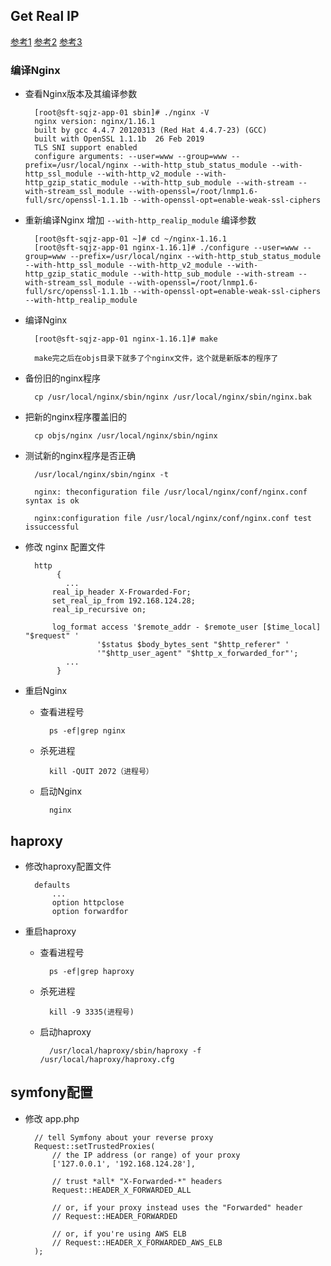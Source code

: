 ## Get Real IP 

[参考1](https://blog.csdn.net/weixin_34254823/article/details/92356231) [参考2](https://www.jianshu.com/p/0309cb5e7e76) [参考3](https://symfony.com/doc/3.4/deployment/proxies.html)

### 编译Nginx

- 查看Nginx版本及其编译参数

		[root@sft-sqjz-app-01 sbin]# ./nginx -V
		nginx version: nginx/1.16.1
		built by gcc 4.4.7 20120313 (Red Hat 4.4.7-23) (GCC) 
		built with OpenSSL 1.1.1b  26 Feb 2019
		TLS SNI support enabled
		configure arguments: --user=www --group=www --prefix=/usr/local/nginx --with-http_stub_status_module --with-http_ssl_module --with-http_v2_module --with-http_gzip_static_module --with-http_sub_module --with-stream --with-stream_ssl_module --with-openssl=/root/lnmp1.6-full/src/openssl-1.1.1b --with-openssl-opt=enable-weak-ssl-ciphers
		
- 重新编译Nginx 增加 `--with-http_realip_module` 编译参数

		[root@sft-sqjz-app-01 ~]# cd ~/nginx-1.16.1
		[root@sft-sqjz-app-01 nginx-1.16.1]# ./configure --user=www --group=www --prefix=/usr/local/nginx --with-http_stub_status_module --with-http_ssl_module --with-http_v2_module --with-http_gzip_static_module --with-http_sub_module --with-stream --with-stream_ssl_module --with-openssl=/root/lnmp1.6-full/src/openssl-1.1.1b --with-openssl-opt=enable-weak-ssl-ciphers --with-http_realip_module

- 编译Nginx

		[root@sft-sqjz-app-01 nginx-1.16.1]# make
		
		make完之后在objs目录下就多了个nginx文件，这个就是新版本的程序了
		
- 备份旧的nginx程序

		cp /usr/local/nginx/sbin/nginx /usr/local/nginx/sbin/nginx.bak
		
- 把新的nginx程序覆盖旧的

		cp objs/nginx /usr/local/nginx/sbin/nginx
		
- 测试新的nginx程序是否正确

		/usr/local/nginx/sbin/nginx -t
		
		nginx: theconfiguration file /usr/local/nginx/conf/nginx.conf syntax is ok
		
		nginx:configuration file /usr/local/nginx/conf/nginx.conf test issuccessful
		
- 修改 nginx 配置文件
               
		http
		     {
		       ...
			real_ip_header X-Frowarded-For;
			set_real_ip_from 192.168.124.28;
			real_ip_recursive on;

			log_format access '$remote_addr - $remote_user [$time_local] "$request" '
					  '$status $body_bytes_sent "$http_referer" '
					  '"$http_user_agent" "$http_x_forwarded_for"';
		       ...
		     }
		
- 重启Nginx

	- 查看进程号
	
			ps -ef|grep nginx
			
	- 杀死进程

			kill -QUIT 2072（进程号）
			
	- 启动Nginx

			nginx
			
## haproxy

- 修改haproxy配置文件

		defaults
    		...
    		option httpclose 
    		option forwardfor
    		
- 重启haproxy


	- 查看进程号
	
			ps -ef|grep haproxy
			
	- 杀死进程

			kill -9 3335(进程号)			
	- 启动haproxy

			/usr/local/haproxy/sbin/haproxy -f /usr/local/haproxy/haproxy.cfg


## symfony配置

- 修改 app.php

		// tell Symfony about your reverse proxy
		Request::setTrustedProxies(
		    // the IP address (or range) of your proxy
		    ['127.0.0.1', '192.168.124.28'],
		
		    // trust *all* "X-Forwarded-*" headers
		    Request::HEADER_X_FORWARDED_ALL
		
		    // or, if your proxy instead uses the "Forwarded" header
		    // Request::HEADER_FORWARDED
		
		    // or, if you're using AWS ELB
		    // Request::HEADER_X_FORWARDED_AWS_ELB
		);
